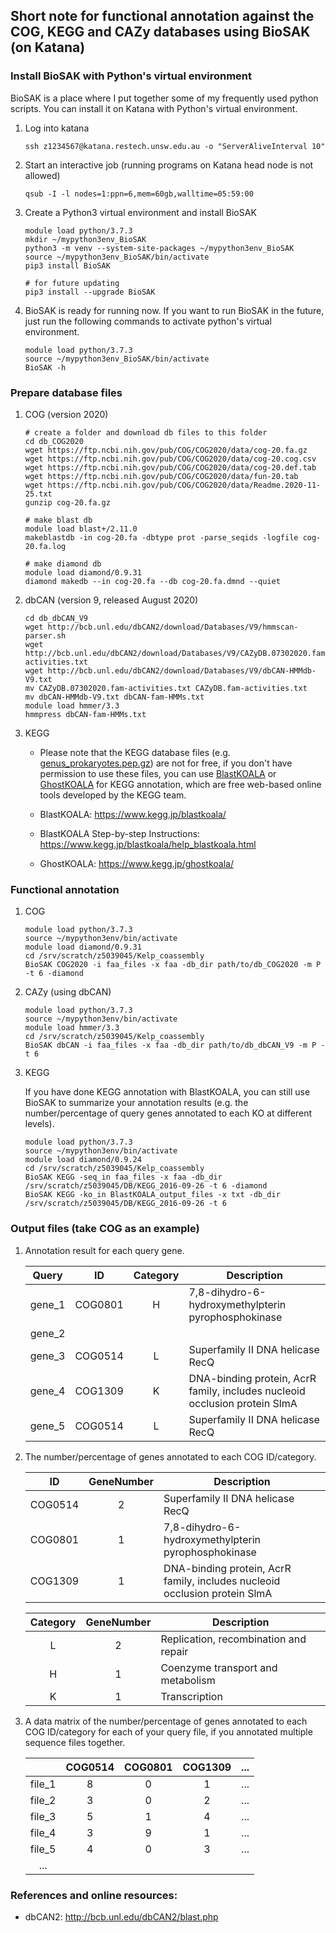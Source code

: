 
## Short note for functional annotation against the COG, KEGG and CAZy databases using BioSAK (on Katana)


### Install BioSAK with Python's virtual environment 

BioSAK is a place where I put together some of my frequently used python scripts. 
You can install it on Katana with Python's virtual environment. 

1. Log into katana

       ssh z1234567@katana.restech.unsw.edu.au -o "ServerAliveInterval 10"
        
1. Start an interactive job (running programs on Katana head node is not allowed)    
        
       qsub -I -l nodes=1:ppn=6,mem=60gb,walltime=05:59:00

1. Create a Python3 virtual environment and install BioSAK

       module load python/3.7.3
       mkdir ~/mypython3env_BioSAK
       python3 -m venv --system-site-packages ~/mypython3env_BioSAK
       source ~/mypython3env_BioSAK/bin/activate
       pip3 install BioSAK
  
       # for future updating
       pip3 install --upgrade BioSAK
       
             
1. BioSAK is ready for running now. If you want to run BioSAK in the future, just run the following commands to activate python's virtual environment.

       module load python/3.7.3
       source ~/mypython3env_BioSAK/bin/activate
       BioSAK -h


### Prepare database files

1. COG (version 2020)

       # create a folder and download db files to this folder
       cd db_COG2020
       wget https://ftp.ncbi.nih.gov/pub/COG/COG2020/data/cog-20.fa.gz
       wget https://ftp.ncbi.nih.gov/pub/COG/COG2020/data/cog-20.cog.csv
       wget https://ftp.ncbi.nih.gov/pub/COG/COG2020/data/cog-20.def.tab
       wget https://ftp.ncbi.nih.gov/pub/COG/COG2020/data/fun-20.tab
       wget https://ftp.ncbi.nih.gov/pub/COG/COG2020/data/Readme.2020-11-25.txt
       gunzip cog-20.fa.gz
        
       # make blast db
       module load blast+/2.11.0
       makeblastdb -in cog-20.fa -dbtype prot -parse_seqids -logfile cog-20.fa.log
        
       # make diamond db
       module load diamond/0.9.31
       diamond makedb --in cog-20.fa --db cog-20.fa.dmnd --quiet

1. dbCAN (version 9, released August 2020)

       cd db_dbCAN_V9
       wget http://bcb.unl.edu/dbCAN2/download/Databases/V9/hmmscan-parser.sh
       wget http://bcb.unl.edu/dbCAN2/download/Databases/V9/CAZyDB.07302020.fam-activities.txt
       wget http://bcb.unl.edu/dbCAN2/download/Databases/V9/dbCAN-HMMdb-V9.txt
       mv CAZyDB.07302020.fam-activities.txt CAZyDB.fam-activities.txt
       mv dbCAN-HMMdb-V9.txt dbCAN-fam-HMMs.txt
       module load hmmer/3.3
       hmmpress dbCAN-fam-HMMs.txt
       
1. KEGG

   + Please note that the KEGG database files (e.g. [genus_prokaryotes.pep.gz](https://www.kegg.jp/kegg/download/Readme/README.fasta)) are not for free, if you don't have permission to use these files, 
      you can use [BlastKOALA](https://www.kegg.jp/blastkoala/) or [GhostKOALA](https://www.kegg.jp/ghostkoala/) for KEGG annotation, which are free web-based online tools developed by the KEGG team.
    
   + BlastKOALA: https://www.kegg.jp/blastkoala/
   + BlastKOALA Step-by-step Instructions: https://www.kegg.jp/blastkoala/help_blastkoala.html
   + GhostKOALA: https://www.kegg.jp/ghostkoala/


### Functional annotation

1. COG

       module load python/3.7.3
       source ~/mypython3env/bin/activate
       module load diamond/0.9.31
       cd /srv/scratch/z5039045/Kelp_coassembly
       BioSAK COG2020 -i faa_files -x faa -db_dir path/to/db_COG2020 -m P -t 6 -diamond

1. CAZy (using dbCAN)

       module load python/3.7.3
       source ~/mypython3env/bin/activate
       module load hmmer/3.3
       cd /srv/scratch/z5039045/Kelp_coassembly
       BioSAK dbCAN -i faa_files -x faa -db_dir path/to/db_dbCAN_V9 -m P -t 6

1. KEGG

   If you have done KEGG annotation with BlastKOALA, you can still use BioSAK to summarize your annotation results (e.g. the number/percentage of query genes annotated to each KO at different levels).  
  
       module load python/3.7.3
       source ~/mypython3env/bin/activate
       module load diamond/0.9.24
       cd /srv/scratch/z5039045/Kelp_coassembly
       BioSAK KEGG -seq_in faa_files -x faa -db_dir /srv/scratch/z5039045/DB/KEGG_2016-09-26 -t 6 -diamond
       BioSAK KEGG -ko_in BlastKOALA_output_files -x txt -db_dir /srv/scratch/z5039045/DB/KEGG_2016-09-26 -t 6


### Output files (take COG as an example)

1. Annotation result for each query gene.

    | Query | ID | Category | Description |
    |:---:|:---:|:---:|---|
    | gene_1 | COG0801 | H | 7,8-dihydro-6-hydroxymethylpterin pyrophosphokinase |
    | gene_2 ||||
    | gene_3 | COG0514 | L | Superfamily II DNA helicase RecQ |
    | gene_4 | COG1309 | K | DNA-binding protein, AcrR family, includes nucleoid occlusion protein SlmA |
    | gene_5 | COG0514 | L | Superfamily II DNA helicase RecQ |

1. The number/percentage of genes annotated to each COG ID/category.

    | ID | GeneNumber | Description |
    |:---:|:---:|---|
    | COG0514 | 2 | Superfamily II DNA helicase RecQ |
    | COG0801 | 1 | 7,8-dihydro-6-hydroxymethylpterin pyrophosphokinase |
    | COG1309 | 1 | DNA-binding protein, AcrR family, includes nucleoid occlusion protein SlmA |

    | Category | GeneNumber | Description |
    |:---:|:---:|---|
    | L | 2 | Replication, recombination and repair |
    | H | 1 | Coenzyme transport and metabolism |
    | K | 1 | Transcription |

1. A data matrix of the number/percentage of genes annotated to each COG ID/category for each of your query file, if you annotated multiple sequence files together.

    | | COG0514 | COG0801 | COG1309 | ... |
    |:---:|:---:|:---:|:---:|:---:|
    | file_1 | 8 | 0 | 1 | ... |
    | file_2 | 3 | 0 | 2 | ... |
    | file_3 | 5 | 1 | 4 | ... |
    | file_4 | 3 | 9 | 1 | ... |
    | file_5 | 4 | 0 | 3 | ... |
    |  ...   |   |   |   |     |

       
### References and online resources:

+ dbCAN2: http://bcb.unl.edu/dbCAN2/blast.php


